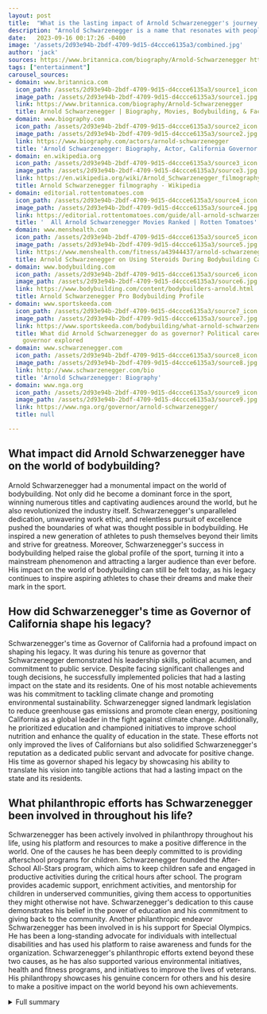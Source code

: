 ```yaml
---
layout: post
title:  "What is the lasting impact of Arnold Schwarzenegger's journey from bodybuilding to politics and philanthropy?"
description: "Arnold Schwarzenegger is a name that resonates with people all over the world. His life and career have been nothing short of extraordinary, filled with achievements and accomplishments that have inspired millions."
date:   2023-09-16 00:17:26 -0400
image: '/assets/2d93e94b-2bdf-4709-9d15-d4ccce6135a3/combined.jpg'
author: 'jack'
sources: https://www.britannica.com/biography/Arnold-Schwarzenegger https://www.biography.com/actors/arnold-schwarzenegger http://www.schwarzenegger.com/bio https://en.wikipedia.org/wiki/Arnold_Schwarzenegger_filmography https://editorial.rottentomatoes.com/guide/all-arnold-schwarzenegger-movies-ranked/ https://www.nga.org/governor/arnold-schwarzenegger/ https://www.menshealth.com/fitness/a43944437/arnold-schwarzenegger-steroid-use-bodybuilding/ https://www.bodybuilding.com/content/bodybuilders-arnold.html https://www.sportskeeda.com/bodybuilding/what-arnold-schwarzenegger-governor
tags: ["entertainment"]
carousel_sources:
- domain: www.britannica.com
  icon_path: /assets/2d93e94b-2bdf-4709-9d15-d4ccce6135a3/source1_icon.jpg
  image_path: /assets/2d93e94b-2bdf-4709-9d15-d4ccce6135a3/source1.jpg
  link: https://www.britannica.com/biography/Arnold-Schwarzenegger
  title: Arnold Schwarzenegger | Biography, Movies, Bodybuilding, & Facts | Britannica
- domain: www.biography.com
  icon_path: /assets/2d93e94b-2bdf-4709-9d15-d4ccce6135a3/source2_icon.jpg
  image_path: /assets/2d93e94b-2bdf-4709-9d15-d4ccce6135a3/source2.jpg
  link: https://www.biography.com/actors/arnold-schwarzenegger
  title: 'Arnold Schwarzenegger: Biography, Actor, California Governor'
- domain: en.wikipedia.org
  icon_path: /assets/2d93e94b-2bdf-4709-9d15-d4ccce6135a3/source3_icon.jpg
  image_path: /assets/2d93e94b-2bdf-4709-9d15-d4ccce6135a3/source3.jpg
  link: https://en.wikipedia.org/wiki/Arnold_Schwarzenegger_filmography
  title: Arnold Schwarzenegger filmography - Wikipedia
- domain: editorial.rottentomatoes.com
  icon_path: /assets/2d93e94b-2bdf-4709-9d15-d4ccce6135a3/source4_icon.jpg
  image_path: /assets/2d93e94b-2bdf-4709-9d15-d4ccce6135a3/source4.jpg
  link: https://editorial.rottentomatoes.com/guide/all-arnold-schwarzenegger-movies-ranked/
  title: '  All Arnold Schwarzenegger Movies Ranked | Rotten Tomatoes'
- domain: www.menshealth.com
  icon_path: /assets/2d93e94b-2bdf-4709-9d15-d4ccce6135a3/source5_icon.jpg
  image_path: /assets/2d93e94b-2bdf-4709-9d15-d4ccce6135a3/source5.jpg
  link: https://www.menshealth.com/fitness/a43944437/arnold-schwarzenegger-steroid-use-bodybuilding/
  title: Arnold Schwarzenegger on Using Steroids During Bodybuilding Career
- domain: www.bodybuilding.com
  icon_path: /assets/2d93e94b-2bdf-4709-9d15-d4ccce6135a3/source6_icon.jpg
  image_path: /assets/2d93e94b-2bdf-4709-9d15-d4ccce6135a3/source6.jpg
  link: https://www.bodybuilding.com/content/bodybuilders-arnold.html
  title: Arnold Schwarzenegger Pro Bodybuilding Profile
- domain: www.sportskeeda.com
  icon_path: /assets/2d93e94b-2bdf-4709-9d15-d4ccce6135a3/source7_icon.jpg
  image_path: /assets/2d93e94b-2bdf-4709-9d15-d4ccce6135a3/source7.jpg
  link: https://www.sportskeeda.com/bodybuilding/what-arnold-schwarzenegger-governor
  title: What did Arnold Schwarzenegger do as governor? Political career of the former
    governor explored
- domain: www.schwarzenegger.com
  icon_path: /assets/2d93e94b-2bdf-4709-9d15-d4ccce6135a3/source8_icon.jpg
  image_path: /assets/2d93e94b-2bdf-4709-9d15-d4ccce6135a3/source8.jpg
  link: http://www.schwarzenegger.com/bio
  title: 'Arnold Schwarzenegger: Biography'
- domain: www.nga.org
  icon_path: /assets/2d93e94b-2bdf-4709-9d15-d4ccce6135a3/source9_icon.jpg
  image_path: /assets/2d93e94b-2bdf-4709-9d15-d4ccce6135a3/source9.jpg
  link: https://www.nga.org/governor/arnold-schwarzenegger/
  title: null

---
```


## What impact did Arnold Schwarzenegger have on the world of bodybuilding?
Arnold Schwarzenegger had a monumental impact on the world of bodybuilding. Not only did he become a dominant force in the sport, winning numerous titles and captivating audiences around the world, but he also revolutionized the industry itself. Schwarzenegger's unparalleled dedication, unwavering work ethic, and relentless pursuit of excellence pushed the boundaries of what was thought possible in bodybuilding. He inspired a new generation of athletes to push themselves beyond their limits and strive for greatness. Moreover, Schwarzenegger's success in bodybuilding helped raise the global profile of the sport, turning it into a mainstream phenomenon and attracting a larger audience than ever before. His impact on the world of bodybuilding can still be felt today, as his legacy continues to inspire aspiring athletes to chase their dreams and make their mark in the sport.

## How did Schwarzenegger's time as Governor of California shape his legacy?
Schwarzenegger's time as Governor of California had a profound impact on shaping his legacy. It was during his tenure as governor that Schwarzenegger demonstrated his leadership skills, political acumen, and commitment to public service. Despite facing significant challenges and tough decisions, he successfully implemented policies that had a lasting impact on the state and its residents. One of his most notable achievements was his commitment to tackling climate change and promoting environmental sustainability. Schwarzenegger signed landmark legislation to reduce greenhouse gas emissions and promote clean energy, positioning California as a global leader in the fight against climate change. Additionally, he prioritized education and championed initiatives to improve school nutrition and enhance the quality of education in the state. These efforts not only improved the lives of Californians but also solidified Schwarzenegger's reputation as a dedicated public servant and advocate for positive change. His time as governor shaped his legacy by showcasing his ability to translate his vision into tangible actions that had a lasting impact on the state and its residents.

## What philanthropic efforts has Schwarzenegger been involved in throughout his life?
Schwarzenegger has been actively involved in philanthropy throughout his life, using his platform and resources to make a positive difference in the world. One of the causes he has been deeply committed to is providing afterschool programs for children. Schwarzenegger founded the After-School All-Stars program, which aims to keep children safe and engaged in productive activities during the critical hours after school. The program provides academic support, enrichment activities, and mentorship for children in underserved communities, giving them access to opportunities they might otherwise not have. Schwarzenegger's dedication to this cause demonstrates his belief in the power of education and his commitment to giving back to the community. Another philanthropic endeavor Schwarzenegger has been involved in is his support for Special Olympics. He has been a long-standing advocate for individuals with intellectual disabilities and has used his platform to raise awareness and funds for the organization. Schwarzenegger's philanthropic efforts extend beyond these two causes, as he has also supported various environmental initiatives, health and fitness programs, and initiatives to improve the lives of veterans. His philanthropy showcases his genuine concern for others and his desire to make a positive impact on the world beyond his own achievements.



<details>
  <summary>Full summary</summary>
<p>I. Introduction</p>
<p>Arnold Schwarzenegger is a name that resonates with people all over the world. His life and career have been nothing short of extraordinary, filled with achievements and accomplishments that have inspired millions. From his rise to fame as a bodybuilder to his successful tenure as the Governor of California, Schwarzenegger has left an indelible mark on the world.</p>
<p>II. Early Years</p>
<p>In his early years, Schwarzenegger dominated the world of competitive bodybuilding. He became the youngest person ever to win the Mr. Universe title and went on to win a total of 12 more world bodybuilding titles, including seven Mr. Olympia championships. His dedication and passion for the sport propelled him to new heights and generated a new international audience for bodybuilding.</p>
<p>But Schwarzenegger didn't stop at bodybuilding. He had his sights set on Hollywood, and in the 1980s, he became a Hollywood star. His breakthrough role came in the 1982 film Conan the Barbarian, and he went on to play iconic characters like The Terminator. Schwarzenegger's acting career was put on hiatus when he took on the role of Governor of California in 2003, but he made a triumphant return to the big screen after leaving office.</p>
<p>III. Governorship</p>
<p>During his tenure as governor, Schwarzenegger showed innovative leadership and an unwavering commitment to public service. He pushed for restrictive measures that proved unpopular, but he also signed landmark legislation to reduce California's greenhouse gas emissions and promote a greener environment. He prioritized health and fitness, signing legislation to improve school nutrition and promote healthy habits. Schwarzenegger also worked tirelessly to improve education in California and competed for federal Race to the Top funds.</p>
<p>Schwarzenegger's personal life has been the subject of much scrutiny. He married Maria Shriver in 1986, and together they have four children. However, their marriage faced challenges, and they separated in 2011. The revelation of Schwarzenegger's extramarital child with a household staff member shocked the world. Despite the scandal, Schwarzenegger has remained resilient and focused on his career and philanthropic efforts.</p>
<p>IV. Philanthropy</p>
<p>Throughout his life, Schwarzenegger has been an advocate for environmental issues and a champion for fitness and health. He has received numerous awards for his leadership, vision, and commitment to public service. Beyond his professional accomplishments, Schwarzenegger has donated his time, energy, and personal finances to serve others, including his work with After School All-Stars and Special Olympics.</p>
<p>V. Conclusion</p>
<p>Arnold Schwarzenegger's journey is a testament to the power of perseverance and determination. From a young bodybuilder in Austria to a global icon, he has shown that anything is possible with hard work and dedication. His story is one of inspiration and hope, proving that even the most unlikely dreams can become a reality.</p>
<p>As we reflect on Arnold Schwarzenegger's life and career, we are reminded that greatness can be achieved in many forms. Whether it's through bodybuilding, acting, or politics, Schwarzenegger has left an indelible mark on the world and continues to inspire others to reach for their own dreams.</p>
<p>With each chapter of his life, Schwarzenegger has shown us what it means to overcome adversity and achieve greatness. His legacy will forever be etched in history, and his impact will be felt for generations to come. Arnold Schwarzenegger is truly a living legend, and his story will continue to inspire and motivate us all.</p>
</details>
